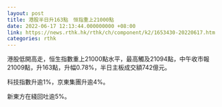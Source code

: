 ```yaml
---
layout: post
title: 港股半日升163點　恒指重上21000點
date: 2022-06-17 12:13:44.000000000 +08:00
link: https://news.rthk.hk/rthk/ch/component/k2/1653430-20220617.htm
categories: rthk
---
```


港股低開高走，恒生指數重上21000點水平，最高觸及21094點，中午收市報21009點，升163點，升幅0.78%，半日主板成交額742億元。

科技指數升逾1%，京東集團升逾4%。

新東方在綫回吐逾5%。
